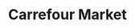 ---
title: "Carrefour Market"
url: /martinez/carrefour-market-avenida-santa-fe/
shop: Supermarkt
---